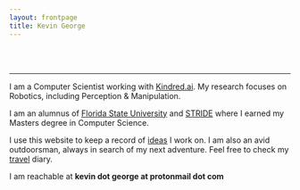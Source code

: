 ```yaml
---
layout: frontpage
title: Kevin George
---
```

<br/>
<br/>

---
I am a Computer Scientist working with [Kindred.ai](https://kindred.ai). My research focuses on Robotics, including Perception & Manipulation. 


I am an alumnus of [Florida State University](http://www.cs.fsu.edu) and [STRIDE](http://www.eng.fsu.edu/stride) where I earned my Masters degree in Computer Science.


I use this website to keep a record of [ideas](pages/recent.html) I work on.
I am also an avid outdoorsman, always in search of my next adventure. Feel free to check my [travel](pages/travel.html) diary.  


I am reachable at **kevin dot george at protonmail dot com**
